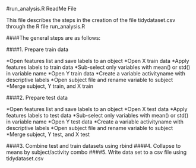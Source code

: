 #run_analysis.R ReadMe File

This file describes the steps in the creation of the file tidydataset.csv through the R file run_analysis.R

####The general steps are as follows:

####1. Prepare train data

*Open features list and save labels to an object
*Open X train data
*Apply features labels to train data
*Sub-select only variables with mean() or std() in variable name
*Open Y train data
*Create a variable activityname with descriptive labels
*Open subject file and rename variable to subject
*Merge subject, Y train, and X train

####2. Prepare test data

*Open features list and save labels to an object
*Open X test data
*Apply features labels to test data
*Sub-select only variables with mean() or std() in variable name
*Open Y test data
*Create a variable activityname with descriptive labels
*Open subject file and rename variable to subject
*Merge subject, Y test, and X test

####3. Combine test and train datasets using rbind
####4. Collapse to means by subject/activity combo
####5. Write data set to a csv file using tidydataset.csv